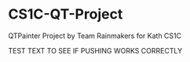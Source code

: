 # CS1C-QT-Project
QTPainter Project by Team Rainmakers for Kath CS1C

TEST TEXT TO SEE IF PUSHING WORKS CORRECTLY